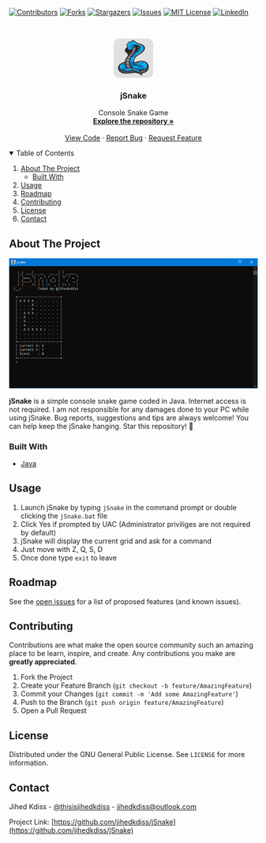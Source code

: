 [![Contributors][contributors-shield]][contributors-url]
[![Forks][forks-shield]][forks-url]
[![Stargazers][stars-shield]][stars-url]
[![Issues][issues-shield]][issues-url]
[![MIT License][license-shield]][license-url]
[![LinkedIn][linkedin-shield]][linkedin-url]

<!-- PROJECT LOGO -->
<br />
<p align="center">
  <a href="https://github.com/jihedkdiss/jSnake">
    <img src="https://github.com/jihedkdiss/jSnake/blob/main/Logo.png" alt="Logo" width="80" height="80">
  </a>

  <h3 align="center">jSnake</h3>

  <p align="center">
    Console Snake Game
    <br />
    <a href="https://github.com/jihedkdiss/jSnake"><strong>Explore the repository »</strong></a>
    <br />
    <br />
    <a href="https://github.com/jihedkdiss/jSnake">View Code</a>
    ·
    <a href="https://github.com/jihedkdiss/jSnake/issues">Report Bug</a>
    ·
    <a href="https://github.com/jihedkdiss/jSnake/issues">Request Feature</a>
  </p>
</p>

<!-- TABLE OF CONTENTS -->
<details open="open">
  <summary>Table of Contents</summary>
  <ol>
    <li>
      <a href="#about-the-project">About The Project</a>
      <ul>
        <li><a href="#built-with">Built With</a></li>
      </ul>
    </li>
    <li><a href="#usage">Usage</a></li>
    <li><a href="#roadmap">Roadmap</a></li>
    <li><a href="#contributing">Contributing</a></li>
    <li><a href="#license">License</a></li>
    <li><a href="#contact">Contact</a></li>
  </ol>
</details>

<!-- ABOUT THE PROJECT -->
## About The Project

![jSnake Screenshot](https://raw.githubusercontent.com/jihedkdiss/jSnake/main/Screenshot.png)

<b>jSnake</b> is a simple console snake game coded in Java.
Internet access is not required. I am not responsible for any damages done to your PC while using jSnake.
Bug reports, suggestions and tips are always welcome!
You can help keep the jSnake hanging. Star this repository! 🌟


### Built With

* [Java](https://en.wikipedia.org/wiki/Java_(programming_language))

## Usage
1. Launch jSnake by typing `jSnake` in the command prompt or double clicking the `jSnake.bat` file
2. Click Yes if prompted by UAC (Administrator priviliges are not required by default)
3. jSnake will display the current grid and ask for a command
4. Just move with Z, Q, S, D
5. Once done type `exit` to leave


<!-- ROADMAP -->
## Roadmap

See the [open issues](https://github.com/jihedkdiss/jSnake/issues) for a list of proposed features (and known issues).



<!-- CONTRIBUTING -->
## Contributing

Contributions are what make the open source community such an amazing place to be learn, inspire, and create. Any contributions you make are **greatly appreciated**.

1. Fork the Project
2. Create your Feature Branch (`git checkout -b feature/AmazingFeature`)
3. Commit your Changes (`git commit -m 'Add some AmazingFeature'`)
4. Push to the Branch (`git push origin feature/AmazingFeature`)
5. Open a Pull Request



<!-- LICENSE -->
## License

Distributed under the GNU General Public License. See `LICENSE` for more information.



<!-- CONTACT -->
## Contact

Jihed Kdiss - [@thisisjihedkdiss](https://facebook.com/thisisjihedkdiss) - jihedkdiss@outlook.com

Project Link: [https://github.com/jihedkdiss/jSnake](https://github.com/jihedkdiss/jSnake)


<!-- MARKDOWN LINKS & IMAGES -->
<!-- https://www.markdownguide.org/basic-syntax/#reference-style-links -->
[contributors-shield]: https://img.shields.io/github/contributors/jihedkdiss/jSnake.svg?style=for-the-badge
[contributors-url]: https://github.com/jihedkdiss/jSnake/graphs/contributors
[forks-shield]: https://img.shields.io/github/forks/jihedkdiss/jSnake.svg?style=for-the-badge
[forks-url]: https://github.com/jihedkdiss/jSnake/network/members
[stars-shield]: https://img.shields.io/github/stars/jihedkdiss/jSnake.svg?style=for-the-badge
[stars-url]: https://github.com/jihedkdiss/jSnake/stargazers
[issues-shield]: https://img.shields.io/github/issues/jihedkdiss/jSnake.svg?style=for-the-badge
[issues-url]: https://github.com/jihedkdiss/jSnake/issues
[license-shield]: https://img.shields.io/github/license/jihedkdiss/jSnake.svg?style=for-the-badge
[license-url]: https://github.com/jihedkdiss/jSnake/blob/master/LICENSE.txt
[linkedin-shield]: https://img.shields.io/badge/-LinkedIn-black.svg?style=for-the-badge&logo=linkedin&colorB=555
[linkedin-url]: https://linkedin.com/in/jihedkdiss
